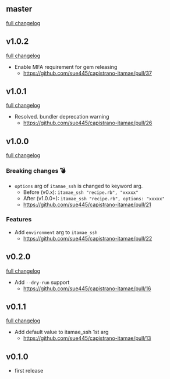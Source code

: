 ## master
[full changelog](http://github.com/sue445/capistrano-itamae/compare/v1.0.2...master)

## v1.0.2
[full changelog](http://github.com/sue445/capistrano-itamae/compare/v1.0.1...v1.0.2)

* Enable MFA requirement for gem releasing
  * https://github.com/sue445/capistrano-itamae/pull/37

## v1.0.1
[full changelog](http://github.com/sue445/capistrano-itamae/compare/v1.0.0...v1.0.1)

* Resolved. bundler deprecation warning
  * https://github.com/sue445/capistrano-itamae/pull/26

## v1.0.0
[full changelog](http://github.com/sue445/capistrano-itamae/compare/v0.2.0...v1.0.0)

### Breaking changes :bomb:
* `options` arg of `itamae_ssh` is changed to keyword arg.
  * Before (v0.x): `itamae_ssh "recipe.rb", "xxxxx"`
  * After (v1.0.0+): `itamae_ssh "recipe.rb", options: "xxxxx"`
  * https://github.com/sue445/capistrano-itamae/pull/21

### Features
* Add `environment` arg to `itamae_ssh`
  * https://github.com/sue445/capistrano-itamae/pull/22

## v0.2.0
[full changelog](http://github.com/sue445/capistrano-itamae/compare/v0.1.1...v0.2.0)

* Add `--dry-run` support
  * https://github.com/sue445/capistrano-itamae/pull/16

## v0.1.1
[full changelog](http://github.com/sue445/capistrano-itamae/compare/v0.1.0...v0.1.1)

* Add default value to itamae_ssh 1st arg 
  * https://github.com/sue445/capistrano-itamae/pull/13

## v0.1.0
* first release
